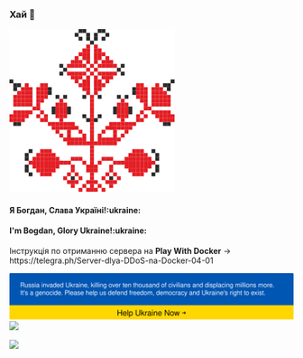 <html>
  <head>
    <meta tag="sjfk">
  </head>
  <body>
    <h3>Хай 👋</h3>
    <img src="https://raw.githubusercontent.com/BogdanDevUA/Ukraine/main/5.svg">
    <h4>Я Богдан, Слава Україні!:ukraine:</h4>
    <h4>I'm Bogdan, Glory Ukraine!:ukraine:</h4>
    <p>Інструкція по отриманню сервера на <b>Play With Docker</b> -> https://telegra.ph/Server-dlya-DDoS-na-Docker-04-01<p>
    <img src="https://raw.githubusercontent.com/vshymanskyy/StandWithUkraine/main/banner2-direct.svg">
    <img src="https://github-readme-stats.vercel.app/api?username=BogdanDevUA&&show_icons=true&title_color=ffffff&icon_color=bb2acf&text_color=daf7dc&bg_color=151515">
    <p></p>
    <img src="https://github.com/voku/portable-ascii/actions/workflows/ci.yml/badge.svg?branch=master">
  </body>
</html>
